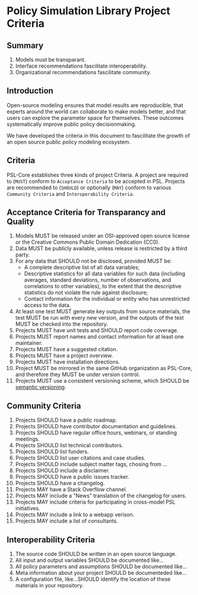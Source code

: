 
Policy Simulation Library Project Criteria
============================================

Summary
-------

1. Models must be transparant.   
1. Interface recommendations fascilitate interoperability. 
1. Organizational recommendations fascilitate community.  

Introduction
-------------

Open-source modeling ensures that model results are reproducible, that experts around the world can collaborate to make models better, and that users can explore the parameter space for themselves. These outcomes systematically improve public policy decisionmaking. 

We have developed the criteria in this document to fascilitate the growth of an open source public policy modeling ecosystem.

Criteria
---------
PSL-Core establishes three kinds of project Criteria. A project are required to (`MUST`) conform to `Acceptance Criteria` to be accepted in PSL. Projects are recommended to (`SHOULD`) or optionally (`MAY`) conform to various `Community Criteria` and `Interoperability Criteria`.

Acceptance Criteria for Transparancy and Quality 
--------------------------------------------

1. Models MUST be released under an OSI-approved open source license or the Creative Commons Public Domain Dedication (CC0).
1. Data MUST be publicly available, unless release is restricted by a third party. 
1. For any data that SHOULD not be disclosed, provided MUST be:
	- A complete descriptive list of all data variables; 
	- Descriptive statistics for all data variables for such data (including averages, standard deviations, number of observations, and correlations to other variables), to the extent that the descriptive statistics do not violate the rule against disclosure;
	- Contact information for the individual or entity who has unrestricted access to the data. 
1. At least one test MUST generate key outputs from source materials, the test MUST be run with every new version, and the outputs of the test MUST be checked into the repository. 
1. Projects MUST have unit tests and SHOULD report code coverage. 
1. Projects MUST report names and contact information for at least one maintainer. 
1. Projects MUST have a suggested citation. 
1. Projects MUST have a project overview. 
1. Projects MUST have installation directions. 
1. Project MUST be mirrored in the same GitHub organization as PSL-Core, and therefore they MUST be under version control.
1. Projects MUST use a consistent versioning scheme, which SHOULD be [semantic versioning][1]. 

Community Criteria
-------------------

1. Projects SHOULD have a public roadmap.
1. Projects SHOULD have contributor documentation and guidelines. 
1. Projects SHOULD have regular office hours, webinars, or standing meetings. 
1. Projects SHOULD list technical contributors. 
1. Projects SHOULD list funders. 
1. Projects SHOULD list user citations and case studies. 
1. Projects SHOULD include subject matter tags, chosing from ...  
1. Projects SHOULD include a disclaimer. 
1. Projects SHOULD have a public issues tracker.
1. Projects SHOULD have a changelog. 
1. Projects MAY have a Stack Overflow channel. 
1. Projects MAY include a "News" translation of the changelog for users. 
1. Projects MAY include criteria for participating in cross-model PSL initiatives. 
1. Projects MAY include a link to a webapp verison. 
1. Projects MAY include a list of consultants. 


Interoperability Criteria
--------------------------

1. The source code SHOULD be written in an open source language. 
1. All input and output variables SHOULD be documented like...
1. All policy parameters and assumptions SHOULD be documented like...
1. Meta information about your project SHOULD be documenteded like... 
1. A configuration file, like...SHOULD identify the location of these materials in your repository. 





[1]: https://semver.org/
